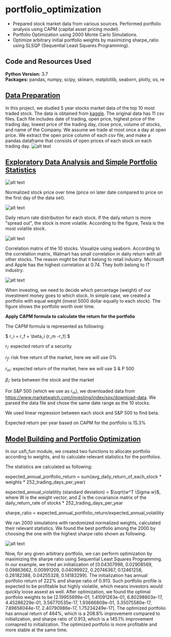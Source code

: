 # portfolio_optimization
* Prepared stock market data from various sources. Performed portfolio analysis using CAPM (capital asset pricing model).
* Portfolio Optimization using 2000 Monte Carlo Simulations.
* Optimize arbitrary initial portfolio weights by maximizing sharpe_ratio using SLSQP (Sequential Least Squares Programming). 

## Code and Resources Used 
**Python Version:** 3.7  
**Packages:** pandas, numpy, scipy, sklearn, matplotlib, seaborn, plotly, os, re

## [Data Preparation](https://github.com/XYU1204/portfolio_optimization/blob/main/data_cleaning_processing.ipynb) 
In this project, we studied 5 year stocks market data of the top 10 most traded stock. The data is obtained from [kaggle](https://www.kaggle.com/datasets/mdwaquarazam/stock-price-history-top-10-companies). The original data has 11 csv files. Each file includes date of trading,	open price, highest price of the trading day,	lowest price of the trading day, close price,	volume of stocks, and name of the Company. We assume we trade at most once a day at open price. We extract the open price column of each csv file, and make a pandas dataframe that consists of open prices of each stock on each trading day.
![alt text](https://github.com/XYU1204/portfolio_optimization/blob/main/stocks_df.png)

## [Exploratory Data Analysis and Simple Portfolio Statistics](https://github.com/XYU1204/portfolio_optimization/blob/main/EDA_and_simple_portfolio_allocation.ipynb)

![alt text](https://github.com/XYU1204/portfolio_optimization/blob/main/all_stocks_normalized.png "Normalized stock price over time")

Normalized stock price over time (price on later date compared to price on the first day of the data set).


![alt text](https://github.com/XYU1204/portfolio_optimization/blob/main/daily_return_frequency.png "daily return distribution")

Daily return rate distribution for each stock. If the daily return is more "spread out", the stock is more volatile. According to the figure, Tesla is the most volatile stock.


![alt text](https://github.com/XYU1204/portfolio_optimization/blob/main/correlation_matrix.png "correlation matrix")

Correlation matrix of the 10 stocks. Visualize using seaborn. According to the correlation matrix, Walmart has small correlation in daily return with all other stocks. The reason might be that it belong to retail industry. Microsoft and Apple has the highest correlation at 0.74. They both belong to IT industry.

![alt text](https://github.com/XYU1204/portfolio_optimization/blob/main/portfolio_worth_over_time.png "Simple portfolio with equal weights")

When investing, we need to decide which percentage (weight) of our investment money goes to which stock. In simple case, we created a portfolio with equal weight (invest 5000 dollar equally to each stock). The figure shows the portfolio worth over time.


**Apply CAPM formula to calculate the return for the portfolio**  

 The CAPM formula is represented as following:

 $ r_i = r_f + \beta_i (r_m -r_f) $
 
 $r_i$: expected return of a security
 
 $r_f$: risk free return of the market, here we will use 0%
 
 $r_m$: expected return of the market, here we will use S & P 500
 
 $\beta_i$: beta between the stock and the market
 
For S&P 500 (which we use as $r_m$), we downloaded data from https://www.marketwatch.com/investing/index/spx/download-data. We parsed the data file and chose the same date range as the 10 stocks.

We used linear regression between each stock and S&P 500 to find beta. 

Expected return per year based on CAPM for the portfolio is 15.3%

## [Model Building and Portfolio Optimization](https://github.com/XYU1204/portfolio_optimization/blob/main/portfolio_optimization.ipynb)

In our usfl_fun module, we created two functions to allocate portfolio according to weights, and to calculate relevant statistics for the portfolios.

The statistics are calculated as following:

expected_annual_portfolio_return = sum(avg_daily_return_of_each_stock * weights * 252_trading_days_per_year)

expected_annual_violatility (standard deviation) = $\sqrt{w^T \Sigma w}$, where W is the weight vector, and $\Sigma$ is the covariance matrix of the daily_return_rate of stocks * 252_trading_days_per_year

sharpe_ratio = expected_annual_portfolio_return/expected_annual_volatility

We ran 2000 simulations with randomized normalized weights, calculated their relevant statistics. We found the best portfolio among the 2000 by choosing the one with the highest sharpe ratio shown as following.

![alt text](https://github.com/XYU1204/portfolio_optimization/blob/main/newplot.png "best sharpe ratio")

Now, for any given arbitrary portfolio, we can perform optimization by maximizing the sharpe ratio using Sequential Least Squares Programming. In our example, we tried an initialization of [0.04307998, 0.02908569, 0.09863662, 0.00991209, 0.04099922, 0.20746367, 0.12461258, 0.26182388, 0.04255328, 0.14183299]. The initialization has annual portfolio return of 222% and sharpe ratio of 0.913. Such portfolio profile is expected to be profitable but highly violatile, which means investors would quickly loose assest as well. After optimization, we found the optimal portfolio weights to be [2.19955699e-01, 1.41091263e-01, 6.80298803e-17, 4.45286229e-01, 3.56770535e-17, 1.93666809e-01, 3.35075580e-17, 7.89658044e-17, 2.40790986e-17, 1.75234249e-17]. The optimized portfolio has annual return of 464%, which is a 208.8% improvement compared to initialization, and sharpe ratio of 0.913, which is a 145.1% improvement comapred to initialization. The optimized portfolio is more profitable and more stable at the same time. 



